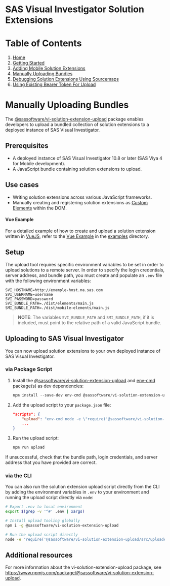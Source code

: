 <!-- Automatically generated table of contents -->

# SAS Visual Investigator Solution Extensions

# Table of Contents

1. [Home](../../README.md)
2. [Getting Started](./1-getting-started.md)
3. [Adding Mobile Solution Extensions](./2-mobile-solutions.md)
4. [Manually Uploading Bundles](./3-manual-uploading.md)
5. [Debugging Solution Extensions Using Sourcemaps](./4-debugging-solution-extensions-using-sourcemaps.md)
6. [Using Existing Bearer Token For Upload](./5-using-existing-auth-token-for-upload.md)

<!-- toc_end -->
# Manually Uploading Bundles

The [@sassoftware/vi-solution-extension-upload](https://www.npmjs.com/package/@sassoftware/vi-solution-extension-upload) package enables developers to upload a bundled collection of solution extensions to a deployed instance of SAS Visual Investigator.

## Prerequisites
- A deployed instance of SAS Visual Investigator 10.8 or later (SAS Viya 4 for Mobile development).
- A JavaScript bundle containing solution extensions to upload.

## Use cases
- Writing solution extensions across various JavaScript frameworks.
- Manually creating and registering solution extensions as [Custom Elements](https://developer.mozilla.org/en-US/docs/Web/API/Web_components/Using_custom_elements) within the DOM.

#### Vue Example
For a detailed example of how to create and upload a solution extension written in [VueJS](https://vuejs.org/), refer to the [Vue Example](../../examples/vue-solution/) in the [examples](../../examples) directory.

## Setup
The upload tool requires specific environment variables to be set in order to upload solutions to a remote server. In order to specify the login credentials, server address, and bundle path, you must create and populate an `.env` file with the following environment variables:

```env
SVI_HOSTNAME=http://example-host.na.sas.com
SVI_USERNAME=username
SVI_PASSWORD=password
SVI_BUNDLE_PATH=./dist/elements/main.js
SMI_BUNDLE_PATH=./dist/mobile-elements/main.js
```
> **NOTE**: The variables `SVI_BUNDLE_PATH` and `SMI_BUNDLE_PATH`, if it is included, must point to the relative path of a valid JavaScript bundle.

## Uploading to SAS Visual Investigator
You can now upload solution extensions to your own deployed instance of SAS Visual Investigator.

### via Package Script
1. Install the [@sassoftware/vi-solution-extension-upload](https://www.npmjs.com/package/@sassoftware/vi-solution-extension-upload) and [env-cmd](https://www.npmjs.com/package/env-cmd) package(s) as dev dependencies:
    ```js
    npm install --save-dev env-cmd @sassoftware/vi-solution-extension-upload
    ```
2. Add the upload script to your `package.json` file:
    ```json
    "scripts": {
        "upload": "env-cmd node -e \"require('@sassoftware/vi-solution-extension-upload/src/uploader').upload()\"",
        ...
    }
    ```
3. Run the upload script:
    ```bash
    npm run upload
    ```
If unsuccessful, check that the bundle path, login credentials, and server address that you have provided are correct.

### via the CLI
You can also run the solution extension upload script directly from the CLI by adding the environment variables in `.env` to your environment and running the upload script directly via `node`:
```bash
# Export .env to local environment
export $(grep -v '^#' .env | xargs)

# Install upload tooling globally
npm i -g @sassoftware/vi-solution-extension-upload

# Run the upload script directly
node -e "require('@sassoftware/vi-solution-extension-upload/src/uploader').upload()"
```

## Additional resources
For more information about the vi-solution-extension-upload package, see https://www.npmjs.com/package/@sassoftware/vi-solution-extension-upload.
